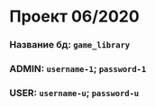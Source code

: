 # Проект 06/2020

### Название бд: `game_library`
### ADMIN: `username-1`; `password-1`
### USER:  `username-u`; `password-u`
